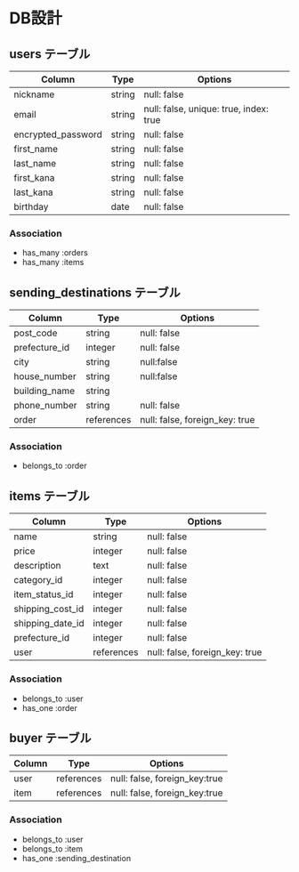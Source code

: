 # DB設計

## users テーブル
| Column             | Type   | Options                               |
| ------------------ | ------ | --------------------------------------|
| nickname           | string | null: false                           |
| email              | string | null: false, unique: true, index: true|
| encrypted_password | string | null: false                           |
| first_name         | string | null: false                           |
| last_name          | string | null: false                           |
| first_kana         | string | null: false                           |
| last_kana          | string | null: false                           |
| birthday           | date   | null: false                           |

### Association
- has_many :orders
- has_many :items

## sending_destinations テーブル
| Column          | Type       | Options                        |
| --------------- | ---------- | ------------------------------ |
| post_code       | string     | null: false                    |
| prefecture_id   | integer    | null: false                    |
| city            | string     | null:false                     |
| house_number    | string     | null:false                     |
| building_name   | string     |                                |
| phone_number    | string     | null: false                    |
| order           | references | null: false, foreign_key: true |

### Association
- belongs_to :order

## items テーブル
| Column             | Type       | Options                        |
| ------------------ | ---------- | ------------------------------ |
| name               | string     | null: false                    |
| price              | integer    | null: false                    |
| description        | text       | null: false                    |
| category_id        | integer    | null: false                    |
| item_status_id     | integer    | null: false                    |
| shipping_cost_id   | integer    | null: false                    |
| shipping_date_id   | integer    | null: false                    |
| prefecture_id      | integer    | null: false                    |
| user               | references | null: false, foreign_key: true |

### Association
- belongs_to :user
- has_one :order

## buyer テーブル
| Column          | Type       | Options                        |
| --------------- | ---------- | ------------------------------ |
| user            | references | null: false, foreign_key:true  |
| item            | references | null: false, foreign_key:true  |

### Association
- belongs_to :user
- belongs_to :item
- has_one :sending_destination
